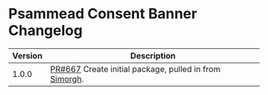 # Psammead Consent Banner Changelog

<!-- prettier-ignore -->
| Version | Description |
|---------|-------------|
| 1.0.0 | [PR#667](https://github.com/bbc/psammead/pull/667) Create initial package, pulled in from [Simorgh](https://github.com/BBC-News/simorgh). |
